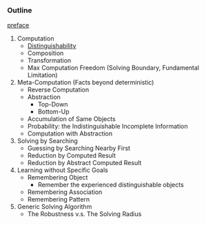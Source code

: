 ### Outline

[preface](../preface)

1. Computation
    - [Distinguishability](../1-1)
    - Composition
    - Transformation
    - Max Computation Freedom (Solving Boundary, Fundamental Limitation)
2. Meta-Computation (Facts beyond deterministic)
    - Reverse Computation
    - Abstraction
        - Top-Down
        - Bottom-Up
    - Accumulation of Same Objects
    - Probability: the Indistinguishable Incomplete Information
    - Computation with Abstraction
3. Solving by Searching
    - Guessing by Searching Nearby First
    - Reduction by Computed Result
    - Reduction by Abstract Computed Result
4. Learning without Specific Goals
    - Remembering Object
        - Remember the experienced distinguishable objects
    - Remembering Association
    - Remembering Pattern
5. Generic Solving Algorithm
    - The Robustness v.s. The Solving Radius